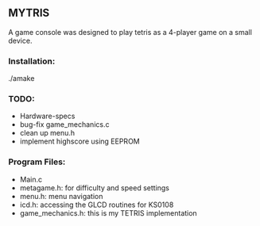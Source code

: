 MYTRIS
------

A game console was designed to play tetris as a 4-player game on a small device.

### Installation: ###
./amake

### TODO: ###
- Hardware-specs
- bug-fix game_mechanics.c
- clean up menu.h
- implement highscore using EEPROM


### Program Files: ###
- Main.c
- metagame.h: for difficulty and speed settings
- menu.h: menu navigation
- icd.h: accessing the GLCD routines for KS0108 
- game_mechanics.h: this is my TETRIS implementation


